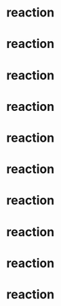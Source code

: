 # reaction
# reaction
# reaction
# reaction
# reaction
# reaction
# reaction
# reaction
# reaction
# reaction

